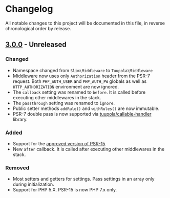# Changelog

All notable changes to this project will be documented in this file, in reverse chronological order by release.

## [3.0.0](https://github.com/tuupola/slim-basic-auth/compare/3.0.0-rc.4...2.3.0) - Unreleased
### Changed
- Namespace changed from `Slim\Middleware` to `Tuupola\Middleware`
- Middleware now uses only `Authorization` header from the PSR-7 request. Both `PHP_AUTH_USER` and `PHP_AUTH_PW` globals as well as `HTTP_AUTHORIZATION` environment are now ignored.
- The `callback` setting was renamed to `before`. It is called before executing other middlewares in the stack.
- The `passthrough` setting was renamed to `ignore`.
- Public setter methods `addRule()` and `withRules()` are now immutable.
- PSR-7 double pass is now supported via [tuupola/callable-handler](https://github.com/tuupola/callable-handler) library.

### Added
- Support for the [approved version of PSR-15](https://github.com/php-fig/http-server-middleware).
- New `after` callback. It is called after executing other middlewares in the stack.

### Removed
- Most setters and getters for settings. Pass settings in an array only during initialization.
- Support for PHP 5.X. PSR-15 is now PHP 7.x only.


